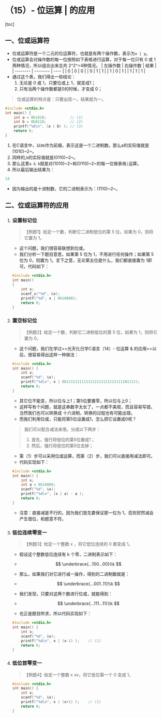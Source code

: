 # （15）- 位运算 | 的应用

[toc]

## 一、位或运算符

- 位或运算符是一个二元的位运算符，也就是有两个操作数，表示为`x | y`。
- 位或运算会对操作数的每一位按照如下表格进行运算，对于每一位只有 0 或 1 两种情况，所以组合出来总共 2^2^=4种情况。
| 左操作数 | 右操作数 | 结果 |
| -------- | -------- | ---- |
| 0        | 0        | 0    |
| 0        | 1        | 1    |
| 1        | 0        | 1    |
| 1        | 1        | 1    |
- 通过这个表，我们得出一些结论：
  1. 无论是 0 或 1，只要位或上 1，就变成1；
  2. 只有当两个操作数都是0的时候，才变成 0；

> 位或运算的特点是：只要出现一，结果就为一。

```c
#include <stdio.h>
int main() {
    int a = 0b1010;           // (1)
    int b = 0b0110;           // (2)
    printf("%d\n", (a | b) ); // (3)
    return 0;
}
```

1. 在C语言中，以`0b`作为前缀，表示这是一个二进制数。那么a的实际值就是(1010)~2~。
2. 同样的,`b`的实际值就是(0110)~2~。
3. 那么这里`a & b`就是对(1010)~2~和(0110)~2~的每一位做表格`|`运算。
4. 所以最后输出结果为：

```c
14
```

- 因为输出的是十进制数，它的二进制表示为：(1110)~2~。

## 二、位或运算符的应用



1. ### 设置标记位

   > 【例题1】给定一个数，判断它二进制低位的第 5 位，如果为 0，则将它置为 1。

   - 这个问题，我们很容易联想到位或。
   - 我们分析一下题目意思，如果第 5 位为 1，不用进行任何操作；如果第 5 位为 0，则置为 1。言下之意，无论第五位是什么，我们都直接置为 1即可，代码如下：

   ```c
   #include <stdio.h>
   int main()
   {
       int x;
       scanf_s("%d", &x);
       printf("%d", x | 0b10000);
       return 0;
   }    
   ```

2. ### 置空标记位

   > 【例题2】给定一个数，判断它二进制低位的第 5 位，如果为 1，则将它置为 0。

   - 这个问题，我们在学过==光天化日学C语言（14）- 位运算 & 的应用==以后，很容易得出这样一种做法：

   ```c
   #include <stdio.h>
   int main() {
       int x;
       scanf("%d", &x);
       printf("%d\n", x | 0b11111111111111111111111111101111); 
       return 0;
   }
   ```

   - 其它位不能变，所以位与上1；第5位要置零，所以位与上0；
   - 这样写有个问题，就是这串数字太长了，一点都不美观，而且容易写错，当然我们也可以转换成 十六进制，转换的过程也有可能出错。
   - 而我们利用位或，只能将第5位设置成1，怎么把它设置成0呢？

   > 我们可以配合减法来用。分成以下两步：
   >
   > 1. 首先，强行将低位的第5位置成1；
   > 2. 然后，强行将低位的第5位去掉；

   - 第（1）步可以采用位或运算，而第（2）步，我们可以直接用减法即可。
   - 代码实现如下：

   ```c
   #include <stdio.h>
   int main() {
       int x;
       int a = 0b10000; 
       scanf("%d", &x);
       printf("%d\n", (x | a) - a ); 
       return 0;
   }
   ```

   - 注意：直接减是不行的，因为我们首先要保证那一位为 1，否则贸然减会产生借位，和题意不符。

3. ### 低位连续零变一

   > 【例题3】给定一个整数 x ，将它低位连续的 0 都变成 1。

   - 假设这个整数低位连续有 k 个零，二进制表示如下：

   - $$
     \underbrace{...100...00}\\k
     $$
     
   - 那么，如果我们对它进行减一操作，得到的二进制数就是：
   
   - 
     $$
     \underbrace{...001..11}\\k
     $$
     
   - 我们发现，只要对这两个数进行位或，就能得到：
   
   - $$
     \underbrace{...111...11}\\k
     $$
     
   - 也正是题目所求，所以代码实现如下：
   
   ```c
   #include <stdio.h>
   int main() {
       int x;
       scanf("%d", &x);
       printf("%d\n", x | (x-1) );    // (1)
       return 0;
   }
   ```
   
4. ### 低位首零变一

   > 【例题4】给定一个整数 x x*x*，将它低位第一个 0 变成 1。

   ```c
   #include <stdio.h>
   int main() {
       int x;
       scanf("%d", &x);
       printf("%d\n", x | (x+1) );    // (1)
       return 0;
   }
   ```

   
